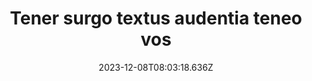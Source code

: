---
title: "Tener surgo textus audentia teneo vos"
date: 2023-12-08T08:03:18.636Z
permalink: "/tener-surgo-textus-audentia-teneo-vos/"
---
